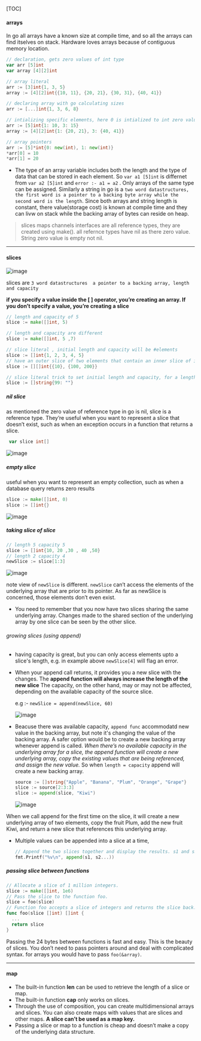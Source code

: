 [TOC]



#### arrays

In go all arrays have a known size at compile time, and so all the arrays can find itselves on stack. Hardware loves arrays because of contiguous memory location.

```go
// declaration, gets zero values of int type
var arr [5]int
var array [4][2]int

// array literal
arr := [3]int{1, 3, 5}
array := [4][2]int{{10, 11}, {20, 21}, {30, 31}, {40, 41}}

// declaring array with go calculating sizes
arr := [...]int{1, 3, 6, 8}

// intializing specific elements, here 0 is intialized to int zero value.
arr := [5]int{1: 10, 3: 15}
array := [4][2]int{1: {20, 21}, 3: {40, 41}}

// array pointers
arr := [5]*int{0: new(int), 1: new(int)}
*arr[0] = 10
*arr[1] = 20
```

- The type of an array variable includes both the length and the type of data that can be stored in each element. So  `var a1 [5]int` is differnet from `var a2 [5]int` and `error :- a1 = a2` . Only arrays  of the same type can be assigned. Similarly a string in go is a `two word datastructures, the first word is a pointer to a backing byte array while the second word is the length`. Since both arrays and string length is constant, there value(storage cost) is known at compile time and they can livw on stack while the backing array of bytes can reside on heap.

> slices maps channels interfaces are all reference types, they are  created using make(). all refernce types have nil as there zero value. String zero value is empty not nil. 

---

#### slices

![image](https://www.safaribooksonline.com/library/view/go-in-action/9781617291784/04fig09_alt.jpg)

slices are `3 word datastructures  a pointer to a backing array, length and capacity`

**if you specify a value inside the [ ] operator, you’re creating an array. If you don’t specify a value, you’re creating a slice**

```go
// length and capacity of 5
slice := make([]int, 5)

// length and capacity are different
slice := make([]int, 5 ,7)

// slice literal , initial length and capacity will be #elements
slice := []int{1, 2, 3, 4, 5}
// have an outer slice of two elements that contain an inner slice of integers
slice := [][]int{{10}, {100, 200}}            

// slice literal trick to set initial length and capacity, for a length and capacity of 100 set the 100th index
slice := []string{99: ""}
```

##### nil slice

 as mentioned the zero value of reference type in go is nil, slice is a reference type. They’re useful when you want to represent a slice that doesn’t exist, such as when an exception occurs in a function that returns a slice.

```go
 var slice int[]
```

![image](https://www.safaribooksonline.com/library/view/go-in-action/9781617291784/04fig10_alt.jpg)

##### empty slice

useful when you want to represent an empty collection, such as when a database query returns zero results

```go
slice := make([]int, 0)
slice := []int{}
```

![image](https://www.safaribooksonline.com/library/view/go-in-action/9781617291784/04fig11_alt.jpg)

##### taking slice of slice

```go
// length 5 capacity 5
slice := []int{10, 20 ,30 , 40 ,50}
// length 2 capacity 4
newSlice := slice[1:3]
```

![image](https://www.safaribooksonline.com/library/view/go-in-action/9781617291784/04fig12_alt.jpg)

note view of `newSlice` is different. `newSlice` can’t access the elements of the underlying array that are prior to its pointer. As far as newSlice is concerned, those elements don’t even exist. 

- You need to remember that you now have two slices sharing the same underlying array. Changes made to the shared section of  the underlying array by one slice can be seen by the other slice.

###### growing slices (using append)

- having capacity is great, but you can only access elements upto a slice's length, e.g. in example above `newSlice[4]` will flag an error.

- When your append call returns, it provides you a new slice with the changes. The **append function will always increase the length of the new slice** The capacity, on the other hand, may or may not be affected, depending on the available capacity of the source slice.

  e.g :- `newSlice = append(newSlice, 60)`

  ![image](https://www.safaribooksonline.com/library/view/go-in-action/9781617291784/04fig14_alt.jpg)

- Beacuse there was available capacity, `append func` accommodatd new value in the backing array, but note it's changing the value of the backing array. A safer option would be to create a new backing array whenever append is called. *When there’s no available capacity in the underlying array for a slice, the append function will create a new underlying array, copy the existing values that are being referenced, and assign the new value.*  So when `length = capacity` append will create a new backing array.

  ```go
  source := []string{"Apple", "Banana", "Plum", "Orange", "Grape"}
  slice := source[2:3:3]
  slice := append(slice, "Kiwi")
  ```

  ![image](https://www.safaribooksonline.com/library/view/go-in-action/9781617291784/04fig18_alt.jpg)

When we call append for the first time on the slice, it will create a new underlying array of two elements, copy the fruit Plum, add the new fruit Kiwi, and return a new slice that references this underlying array.

- Multiple values can be appended into a slice at a time,

  ```go 
  // Append the two slices together and display the results. s1 and s2 are slices
  fmt.Printf("%v\n", append(s1, s2...))
  ```

##### passing slice between functions

```go
// Allocate a slice of 1 million integers.
slice := make([]int, 1e6)
// Pass the slice to the function foo.
slice = foo(slice)
// Function foo accepts a slice of integers and returns the slice back.
func foo(slice []int) []int {
  ...    
  return slice
}
```

Passing the 24 bytes between functions is fast and easy. This is the beauty of slices. You don’t need to pass pointers around and deal with complicated syntax. for arrays you would have to pass `foo(&array)`.

---

#### map





- The built-in function **len** can be used to retrieve the length of a slice or map. 
- The built-in function **cap** only works on slices.                                      
- Through the use of composition, you can create multidimensional arrays and slices. You can also create maps with values that are slices and other maps. **A slice can’t be used as a map key.**                                      
- Passing a slice or map to a function is cheap and doesn’t make a copy of the underlying data structure.                     